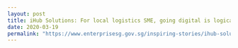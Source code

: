 ```yaml
---
layout: post
title: iHub Solutions: For local logistics SME, going digital is logical
date: 2020-03-19
permalink: "https://www.enterprisesg.gov.sg/inspiring-stories/ihub-solutions"
---
```

